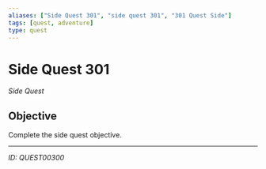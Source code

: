 ```yaml
---
aliases: ["Side Quest 301", "side quest 301", "301 Quest Side"]
tags: [quest, adventure]
type: quest
---
```


# Side Quest 301

*Side Quest*

## Objective
Complete the side quest objective.

---
*ID: QUEST00300*